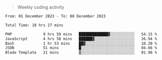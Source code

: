 > Weekly coding activity
<!--START_SECTION:waka-->

```txt
From: 01 December 2023 - To: 08 December 2023

Total Time: 18 hrs 27 mins

PHP              9 hrs 59 mins   █████████████▓░░░░░░░░░░░   54.15 %
JavaScript       4 hrs 58 mins   ██████▓░░░░░░░░░░░░░░░░░░   26.94 %
Bash             1 hr 53 mins    ██▓░░░░░░░░░░░░░░░░░░░░░░   10.20 %
JSON             51 mins         █░░░░░░░░░░░░░░░░░░░░░░░░   04.66 %
Blade Template   21 mins         ▒░░░░░░░░░░░░░░░░░░░░░░░░   01.96 %
```

<!--END_SECTION:waka-->
